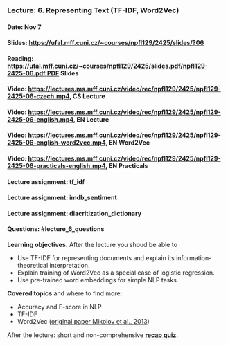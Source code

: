 ### Lecture: 6. Representing Text (TF-IDF, Word2Vec)
#### Date: Nov 7
#### Slides: https://ufal.mff.cuni.cz/~courses/npfl129/2425/slides/?06
#### Reading: https://ufal.mff.cuni.cz/~courses/npfl129/2425/slides.pdf/npfl129-2425-06.pdf,PDF Slides
#### Video: https://lectures.ms.mff.cuni.cz/video/rec/npfl129/2425/npfl129-2425-06-czech.mp4, CS Lecture
#### Video: https://lectures.ms.mff.cuni.cz/video/rec/npfl129/2425/npfl129-2425-06-english.mp4, EN Lecture
#### Video: https://lectures.ms.mff.cuni.cz/video/rec/npfl129/2425/npfl129-2425-06-english-word2vec.mp4, EN Word2Vec
#### Video: https://lectures.ms.mff.cuni.cz/video/rec/npfl129/2425/npfl129-2425-06-practicals-english.mp4, EN Practicals
#### Lecture assignment: tf_idf
#### Lecture assignment: imdb_sentiment
#### Lecture assignment: diacritization_dictionary
#### Questions: #lecture_6_questions

**Learning objectives.** After the lecture you shoud be able to

- Use TF-IDF for representing documents and explain its information-theoretical
  interpretation.
- Explain training of Word2Vec as a special case of logistic regression.
- Use pre-trained word embeddings for simple NLP tasks.


**Covered topics** and where to find more:

- Accuracy and F-score in NLP
- TF-IDF
- Word2Vec ([original paper Mikolov et al., 2013](https://papers.nips.cc/paper_files/paper/2013/file/9aa42b31882ec039965f3c4923ce901b-Paper.pdf))

After the lecture: short and non-comprehensive [**recap quiz**](http://quest.ms.mff.cuni.cz/class-quiz/quiz/ml_intro_lect06).
